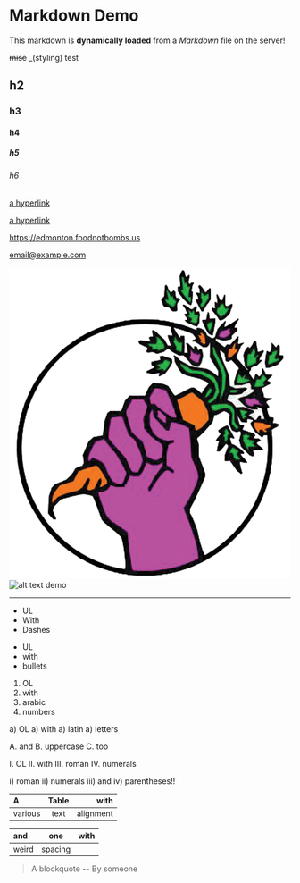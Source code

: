 # Markdown Demo

This markdown is __dynamically loaded__ from a *Markdown* file on the server!

~~misc~~ _(styling) test

## h2
### h3
#### h4
##### h5
###### h6

[a hyperlink](https://edmonton.foodnotbombs.us)

[a hyperlink](https://edmonton.foodnotbombs.us "with a title!")

<https://edmonton.foodnotbombs.us>

<email@example.com>

![An image](/images/FNB_logo_color_large.png)
![alt text demo](sdfg)

---

 - UL
 - With
 - Dashes

* UL
* with
* bullets

1. OL
1. with
1. arabic
1. numbers

a) OL
a) with
a) latin
a) letters

A. and
B. uppercase
C. too

I. OL
II. with
III. roman
IV. numerals

i) roman
ii) numerals
iii) and
iv) parentheses!!

| A       | Table |      with |
|:--------|:-----:|----------:|
| various | text  | alignment |

| and|one| with |
|:--|---|--:|
| weird | spacing | |

> A
> blockquote
-- By someone
